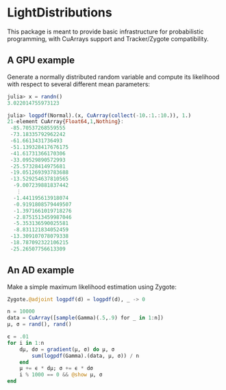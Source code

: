 # LightDistributions

This package is meant to provide basic infrastructure for probabilistic programming, with CuArrays support and Tracker/Zygote compatibility.


## A GPU example

Generate a normally distributed random variable and compute its likelihood with respect to several different mean parameters:
```julia
julia> x = randn()
3.022014755973123

julia> logpdf(Normal).(x, CuArray(collect(-10.:1.:10.)), 1.)
21-element CuArray{Float64,1,Nothing}:
 -85.70537268559555  
 -73.18335792962242  
 -61.6613431736493   
 -51.139328417676175
 -41.61731366170306  
 -33.09529890572993  
 -25.57328414975681  
 -19.051269393783688
 -13.529254637810565
  -9.007239881837442
   ⋮                 
  -1.441195613918074
  -0.9191808579449507
  -1.3971661019718276
  -2.8751513459987046
  -5.353136590025581
  -8.831121834052459
 -13.309107078079338
 -18.787092322106215
 -25.26507756613309  
```

## An AD example

Make a simple maximum likelihood estimation using Zygote:
```julia
Zygote.@adjoint logpdf(d) = logpdf(d), _ -> 0

n = 10000
data = CuArray([sample(Gamma)(.5,.9) for _ in 1:n])
μ, σ = rand(), rand()

ϵ = .01
for i in 1:n
    dμ, dσ = gradient(μ, σ) do μ, σ
        sum(logpdf(Gamma).(data, μ, σ)) / n
    end
    μ += ϵ * dμ; σ += ϵ * dσ
    i % 1000 == 0 && @show μ, σ
end
```
